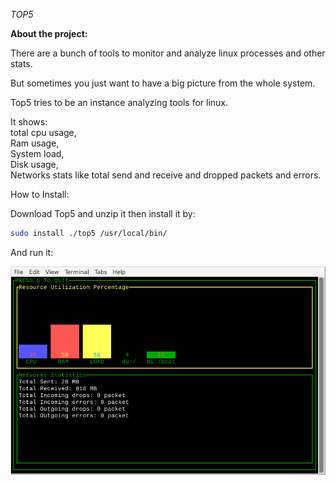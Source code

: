 
*TOP5*

**About the project:**

There are a bunch of tools to monitor and analyze linux processes and other stats.

But sometimes you just want to have a big picture from the whole system.

Top5 tries to be an instance analyzing tools for linux.

It shows:   
total cpu usage,   
Ram usage,   
System load,   
Disk usage,   
Networks stats like total send and receive and dropped packets and errors.   
  

How to Install:

Download Top5 and unzip it then install it by:
```bash
sudo install ./top5 /usr/local/bin/
```
And run it:

![Top5](https://github.com/Abbas-gheydi/top5/blob/master/doc/images/screenshot.gif?raw=true)

